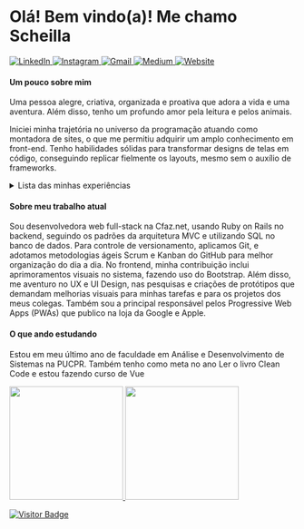 # Olá! Bem vindo(a)! Me chamo Scheilla

<div>
  <a href="https://www.linkedin.com/in/scheillagiassonartifon/" target="_blank">
    <img src="https://img.shields.io/badge/LinkedIn-0077B5?style=for-the-badge&logo=linkedin&logoColor=white" alt="LinkedIn">
  </a>
  <a href="https://www.instagram.com/scheillaartifon/" target="_blank">
    <img src="https://img.shields.io/badge/Instagram-E4405F?style=for-the-badge&logo=instagram&logoColor=white" alt="Instagram">
  </a>
  <a href="mailto:sgartifon2405@gmail.com" mailto="mailto:sgartifon2405@gmail.com" target="_blank">
    <img src="https://img.shields.io/badge/Gmail-D14836?style=for-the-badge&logo=gmail&logoColor=white" alt="Gmail">
  </a>
  <a href="https://medium.com/@sgartifon2405" target="_blank">
    <img src="https://img.shields.io/badge/Medium-12100E?style=for-the-badge&logo=medium&logoColor=white" alt="Medium">
  </a>
  <a href="https://scheillaartifon.github.io" target="_blank">
    <img src="https://img.shields.io/badge/website-000000?style=for-the-badge&logo=About.me&logoColor=white" alt="Website">
  </a>
</div>

#### Um pouco sobre mim
Uma pessoa alegre, criativa, organizada e proativa que adora a vida e uma aventura. Além disso, tenho um profundo amor pela leitura e pelos animais.

Iniciei minha trajetória no universo da programação atuando como montadora de sites, o que me permitiu adquirir um amplo conhecimento em front-end. Tenho habilidades sólidas para transformar designs de telas em código, conseguindo replicar fielmente os layouts, mesmo sem o auxílio de frameworks.

<details>
  <summary>Lista das minhas experiências</summary> 

  #### Front-end
  ![HTML5](https://img.shields.io/badge/HTML5-E34F26?style=for-the-badge&logo=html5&logoColor=white)
  ![CSS3](https://img.shields.io/badge/CSS3-1572B6?style=for-the-badge&logo=css3&logoColor=white)
  ![Saas](https://img.shields.io/badge/Sass-CC6699?style=for-the-badge&logo=sass&logoColor=white)
  ![Bootstrap](https://img.shields.io/badge/Bootstrap-563D7C?style=for-the-badge&logo=bootstrap&logoColor=white)
  ![JavaScript](https://img.shields.io/badge/JavaScript-F7DF1E?style=for-the-badge&logo=javascript&logoColor=black)
  ![Typescript](https://img.shields.io/badge/TypeScript-007ACC?style=for-the-badge&logo=typescript&logoColor=white)
  ![Jquery](https://img.shields.io/badge/jQuery-0769AD?style=for-the-badge&logo=jquery&logoColor=white)
  ![Angular](https://img.shields.io/badge/Angular-DD0031?style=for-the-badge&logo=angular&logoColor=white)
  ![Vue](https://img.shields.io/badge/Vue.js-35495E?style=for-the-badge&logo=vue.js&logoColor=4FC08D)
  
  #### Back-end e Banco de dados
  ![Python](https://img.shields.io/badge/Python-3776AB?style=for-the-badge&logo=python&logoColor=white) 
  ![Java](https://img.shields.io/badge/Java-ED8B00?style=for-the-badge&logo=openjdk&logoColor=white)
  ![PHP](https://img.shields.io/badge/PHP-777BB4?style=for-the-badge&logo=php&logoColor=white)
  ![Ruby](https://img.shields.io/badge/Ruby-CC342D?style=for-the-badge&logo=ruby&logoColor=white)
  ![RubyOnRails](https://img.shields.io/badge/Ruby_on_Rails-CC0000?style=for-the-badge&logo=ruby-on-rails&logoColor=white)
  ![MySql](https://img.shields.io/badge/MySQL-00000F?style=for-the-badge&logo=mysql&logoColor=white)
  ![PostgreSql](https://img.shields.io/badge/PostgreSQL-316192?style=for-the-badge&logo=postgresql&logoColor=white)
  
  #### PWAs
  ![Loja Google](https://img.shields.io/badge/Google_Play-414141?style=for-the-badge&logo=google-play&logoColor=white)
  ![Loja Apple](https://img.shields.io/badge/App_Store-0D96F6?style=for-the-badge&logo=app-store&logoColor=white)
  
  #### Versionamentos
  ![Git](https://img.shields.io/badge/GIT-E44C30?style=for-the-badge&logo=git&logoColor=white)
  ![GitHub](https://img.shields.io/badge/GitHub-100000?style=for-the-badge&logo=github&logoColor=white)
  
  #### Prototyping
  ![Adobe XD](https://img.shields.io/badge/Adobe%20XD-470137?style=for-the-badge&logo=Adobe%20XD&logoColor=#FF61F6)
  ![Figma](https://img.shields.io/badge/Figma-F24E1E?style=for-the-badge&logo=figma&logoColor=white) 
</details>

#### Sobre meu trabalho atual
Sou desenvolvedora web full-stack na Cfaz.net, usando Ruby on Rails no backend, seguindo os padrões da arquitetura MVC e utilizando SQL no banco de dados. Para controle de versionamento, aplicamos Git, e adotamos metodologias ágeis Scrum e Kanban do GitHub para melhor organização do dia a dia. No frontend, minha contribuição inclui aprimoramentos visuais no sistema, fazendo uso do Bootstrap. Além disso, me aventuro no UX e UI Design, nas pesquisas e criações de protótipos que demandam melhorias visuais para minhas tarefas e para os projetos dos meus colegas. Também sou a principal responsável pelos Progressive Web Apps (PWAs) que publico na loja da Google e Apple.

#### O que ando estudando
Estou em meu último ano de faculdade em Análise e Desenvolvimento de Sistemas na PUCPR.
Também tenho como meta no ano Ler o livro Clean Code e estou fazendo curso de Vue

<!-- [![My Skills](https://skillicons.dev/icons?i=html,css,sass,bootstrap,js,jquery,angular,vue,apple,ruby,rails,py,mysql,postgres,git,github,figma,xd)](https://skillicons.dev) -->

<div>
  <a href="https://github.com/scheillaartifon">
  <img height="200" src="https://github-readme-stats.vercel.app/api?username=scheillaartifon&show_icons=true&theme=dark&hide_border=true"/>
  <img height="200" src="https://github-readme-stats.vercel.app/api/top-langs/?username=scheillaartifon&layout=compact&langs_count=7&theme=dark&hide_border=true"/>
</div>

![Visitor Badge](https://visitor-badge.laobi.icu/badge?page_id=scheillaartifon)
